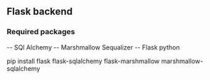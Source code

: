 ## Flask backend

### Required packages

-- SQl Alchemy
-- Marshmallow Sequalizer
-- Flask python

pip install flask flask-sqlalchemy flask-marshmallow marshmallow-sqlalchemy
